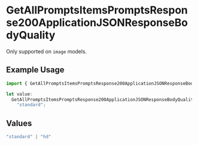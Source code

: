 # GetAllPromptsItemsPromptsResponse200ApplicationJSONResponseBodyQuality

Only supported on `image` models.

## Example Usage

```typescript
import { GetAllPromptsItemsPromptsResponse200ApplicationJSONResponseBodyQuality } from "@orq-ai/node/models/operations";

let value:
  GetAllPromptsItemsPromptsResponse200ApplicationJSONResponseBodyQuality =
    "standard";
```

## Values

```typescript
"standard" | "hd"
```